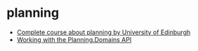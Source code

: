 # planning

* [Complete course about planning by University of Edinburgh](https://www.youtube.com/watch?v=7Vy8970q0Xc)
* [Working with the Planning.Domains API](http://icaps16.icaps-conference.org/tutorials.html)



